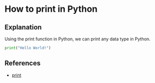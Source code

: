 # How to print in Python

## Explanation

Using the print function in Python, we can print any data type in Python.

```python
print("Hello World!")
```

## References

- [print](https://docs.python.org/3/library/functions.html#print)

